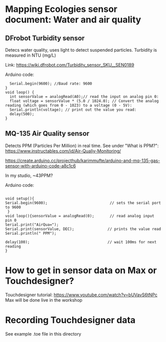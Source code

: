 # Mapping Ecologies sensor document: Water and air quality

## DFrobot Turbidity sensor
Detecs water quality, uses light to detect suspended particles.
Turbidity is measured in NTU (mg/L)

Link: https://wiki.dfrobot.com/Turbidity_sensor_SKU__SEN0189

Arduino code:

```void setup() {
  Serial.begin(9600); //Baud rate: 9600
}
void loop() {
  int sensorValue = analogRead(A0);// read the input on analog pin 0:
  float voltage = sensorValue * (5.0 / 1024.0); // Convert the analog reading (which goes from 0 - 1023) to a voltage (0 - 5V):
  Serial.println(voltage); // print out the value you read:
  delay(500);
}
```


## MQ-135 Air Quality sensor
Detects PPM (Particles Per Million) in real time.
See under "What is PPM?": https://www.instructables.com/id/Air-Qualiy-Monitoring/

https://create.arduino.cc/projecthub/karimmufte/arduino-and-mq-135-gas-sensor-with-arduino-code-a8c1c6

In my studio, ~43PPM?

Arduino code:

```int sensorValue;

void setup(){
Serial.begin(9600);                            // sets the serial port to 9600
 }
void loop(){sensorValue = analogRead(0);       // read analog input pin 0
Serial.print("AirQua=");
Serial.print(sensorValue, DEC);               // prints the value read
Serial.println(" PPM");

delay(100);                                   // wait 100ms for next reading
}
```


# How to get in sensor data on Max or Touchdesigner?
Touchdesigner tutorial: https://www.youtube.com/watch?v=bUVavS6tNPc
Max will be done live in the workshop
 
# Recording Touchdesigner data
See example .toe file in this directory